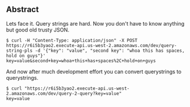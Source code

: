 
## Abstract

Lets face it. Query strings are hard. Now you don't have to know anything
but good old trusty JSON.


```
$ curl -H "Content-Type: application/json" -X POST https://r6i5b3yao2.execute-api.us-west-2.amazonaws.com/dev/query-string-pls -d '{"key": "value", "second key": "whoa this has spaces, hold on guys"}'
key=value&second+key=whoa+this+has+spaces%2C+hold+on+guys
```

And now after much development effort you can convert querystrings to querystrings.
```
$ curl "https://r6i5b3yao2.execute-api.us-west-2.amazonaws.com/dev/query-2-query?key=value"
key=value
```